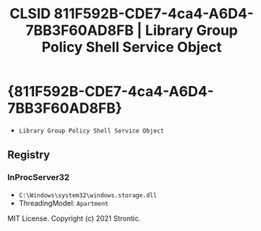 ﻿---
title: "CLSID 811F592B-CDE7-4ca4-A6D4-7BB3F60AD8FB | Library Group Policy Shell Service Object"
excerpt: What is COM-Object CLSID 811F592B-CDE7-4ca4-A6D4-7BB3F60AD8FB?
---

# {811F592B-CDE7-4ca4-A6D4-7BB3F60AD8FB}

* `Library Group Policy Shell Service Object`

## Registry


### InProcServer32

* `C:\Windows\system32\windows.storage.dll`
* ThreadingModel: `Apartment`

MIT License. Copyright (c) 2021 Strontic.


